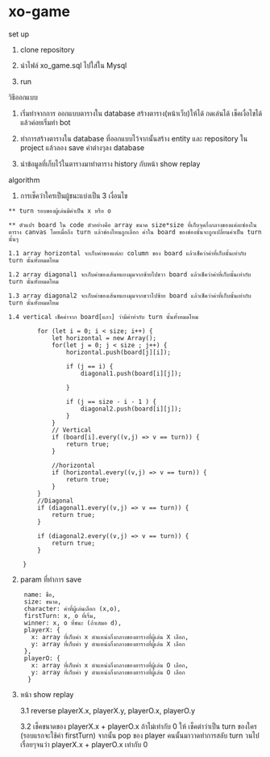 # xo-game

set up
  1. clone repository
  
  3. นำไฟล์ xo_game.sql ไปใส่ใน Mysql
  
  5. run

วิธีออกแบบ 
  1. เริ่มทำจากการ ออกแบบตารางใน database สร้างตาราง(หน้าเว็บ)ให้ได้ กดเล่นได้ เช็คเงื่อไขได้ แล้วค่อยเริ่มทำ bot
  
  3. ทำการสร้างตารางใน database ที่ออกแบบไว้จากนั้นสร้าง entity และ repository ใน project แล้วลอง save ค่าต่างๆลง database
 
  5. นำข้อมูลที่เก็บไว้ในตารางมาทำตาราง history กับหน้า show replay
 
algorithm
  1. การเช็คว่าใครเป็นผู้ชนะแบ่งเป็น 3 เงื่อนไข
    
    ** turn รอบของผู้เล่นมีค่าเป็น x หรือ o
    
    ** ตัวแปร board ใน code ตัวอย่างคือ array ขนาด size*size ที่เก็บจุดกึ่งกลางของแต่ละช่องในตาราง canvas โดยเมื่อถึง turn แล้วช่องไหนถูกเลือก ค่าใน board ของช่องนั้นจะถูกเปลี่ยนค่าเป็น turn นั้นๆ
    
    1.1 array horizontal จะเก็บค่าของแต่ละ column ของ board แล้วเช็คว่าค่าที่เก็บนั้นเท่ากับ turn นั้นทั้งหมดไหม
    
    1.2 array diagonal1 จะเก็บค่าของเส้นทแยงมุมจากซ้ายไปขวา board แล้วเช็คว่าค่าที่เก็บนั้นเท่ากับ turn นั้นทั้งหมดไหม
    
    1.3 array diagonal2 จะเก็บค่าของเส้นทแยงมุมจากขวาไปซ้าย board แล้วเช็คว่าค่าที่เก็บนั้นเท่ากับ turn นั้นทั้งหมดไหม
    
    1.4 vertical เช็คค่าจาก board[แถว] ว่ามีค่าท่ากับ turn นั้นทั้งหมดไหม
    
            for (let i = 0; i < size; i++) {
                let horizontal = new Array();
                for(let j = 0; j < size ; j++) {
                    horizontal.push(board[j][i]);

                    if (j == i) {
                        diagonal1.push(board[i][j]);

                    }

                    if (j == size - i - 1 ) {
                        diagonal2.push(board[i][j]);
                    }
                }
                // Vertical
                if (board[i].every((v,j) => v == turn)) {
                    return true;
                }

                //horizontal
                if (horizontal.every((v,j) => v == turn)) {
                    return true;
                }
            }
            //Diagonal
            if (diagonal1.every((v,j) => v == turn)) {
                return true;
            }
           
            if (diagonal2.every((v,j) => v == turn)) {
                return true;
            }

        }
  
        
  2. param ที่ทำการ save 
 
          name: ชื่อ,
          size: ขนาด,
          character: ค่าที่ผู้เล่นเลือก (x,o),
          firstTurn: x, o ที่เริ่ม,
          winner: x, o ที่ชนะ (ถ้าเสมอ d),
          playerX: {
            x: array ที่เก็บค่า x ตำแหน่งกึ่งกลางของตารางที่ผู้เล่น X เลือก,
            y: array ที่เก็บค่า y ตำแหน่งกึ่งกลางของตารางที่ผู้เล่น X เลือก
          },
          playerO: {
            x: array ที่เก็บค่า x ตำแหน่งกึ่งกลางของตารางที่ผู้เล่น O เลือก,
            y: array ที่เก็บค่า y ตำแหน่งกึ่งกลางของตารางที่ผู้เล่น O เลือก
           }
    
  3. หน้า show replay
  
      3.1 reverse playerX.x, playerX.y, playerO.x, playerO.y
      
      3.2 เช็คขนาดของ playerX.x + playerO.x ถ้าไม่เท่ากับ 0 ให้ เช็คต่าว่าเป็น turn ของใคร (รอบแรกจะใช้ค่า firstTurn) จากนั้น pop ของ player คนนั้นมาวาดทำการสลับ turn วนไปเรื่อยๆจนว่า playerX.x + playerO.x เท่ากับ 0
    
    
  
